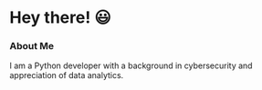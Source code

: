 # Hey there! 😃

### About Me

I am a Python developer with a background in cybersecurity and appreciation of data analytics.
